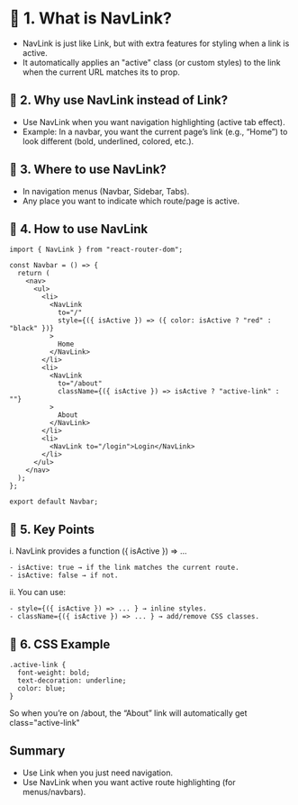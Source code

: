 # 🔹 1. What is NavLink?

- NavLink is just like Link, but with extra features for styling when a link is active.  
- It automatically applies an "active" class (or custom styles) to the link when the current URL matches its to prop.

## 🔹 2. Why use NavLink instead of Link?

- Use NavLink when you want navigation highlighting (active tab effect).  
- Example: In a navbar, you want the current page’s link (e.g., “Home”) to look different (bold, underlined, colored, etc.).

## 🔹 3. Where to use NavLink?

- In navigation menus (Navbar, Sidebar, Tabs).  
- Any place you want to indicate which route/page is active.

## 🔹 4. How to use NavLink

```
import { NavLink } from "react-router-dom";

const Navbar = () => {
  return (
    <nav>
      <ul>
        <li>
          <NavLink 
            to="/" 
            style={({ isActive }) => ({ color: isActive ? "red" : "black" })}
          >
            Home
          </NavLink>
        </li>
        <li>
          <NavLink 
            to="/about" 
            className={({ isActive }) => isActive ? "active-link" : ""}
          >
            About
          </NavLink>
        </li>
        <li>
          <NavLink to="/login">Login</NavLink>
        </li>
      </ul>
    </nav>
  );
};

export default Navbar;
```
## 🔹 5. Key Points

i. NavLink provides a function ({ isActive }) => ...

    - isActive: true → if the link matches the current route.  
    - isActive: false → if not.

ii. You can use:

    - style={({ isActive }) => ... } → inline styles.  
    - className={({ isActive }) => ... } → add/remove CSS classes.

## 🔹 6. CSS Example
```
.active-link {
  font-weight: bold;
  text-decoration: underline;
  color: blue;
}
```
So when you’re on /about, the “About” link will automatically get class="active-link"

## Summary

- Use Link when you just need navigation.
- Use NavLink when you want active route highlighting (for menus/navbars).